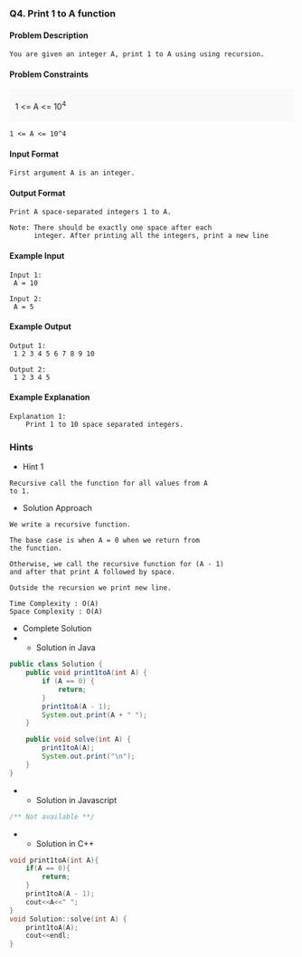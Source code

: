 ### Q4. Print 1 to A function
#### Problem Description
```text
You are given an integer A, print 1 to A using using recursion.
```
#### Problem Constraints
<div style="background-color: #f9f9f9; padding: 5px 10px;">
    <p>1 &lt;= A &lt;= 10<sup>4</sup></p>
</div>

```text
1 <= A <= 10^4
```
#### Input Format
```text
First argument A is an integer.
```
#### Output Format
```text
Print A space-separated integers 1 to A.

Note: There should be exactly one space after each 
      integer. After printing all the integers, print a new line
```
#### Example Input
```text
Input 1:
 A = 10

Input 2:
 A = 5
```
#### Example Output
```text
Output 1:
 1 2 3 4 5 6 7 8 9 10 

Output 2:
 1 2 3 4 5 
```
#### Example Explanation
```text
Explanation 1:
    Print 1 to 10 space separated integers.
```
### Hints
* Hint 1
```text
Recursive call the function for all values from A
to 1.
```
* Solution Approach
```text
We write a recursive function.

The base case is when A = 0 when we return from
the function.

Otherwise, we call the recursive function for (A - 1)
and after that print A followed by space.

Outside the recursion we print new line.

Time Complexity : O(A)
Space Complexity : O(A)
```
* Complete Solution
* * Solution in Java
```java
public class Solution {
    public void print1toA(int A) {
        if (A == 0) {
            return;
        }
        print1toA(A - 1);
        System.out.print(A + " ");
    }

    public void solve(int A) {
        print1toA(A);
        System.out.print("\n");
    }
}
```
* * Solution in Javascript
```javascript
/** Not available **/
```
* * Solution in C++
```cpp
void print1toA(int A){
    if(A == 0){
        return;
    }
    print1toA(A - 1);
    cout<<A<<" ";
}
void Solution::solve(int A) {
	print1toA(A);
	cout<<endl;
}
```

